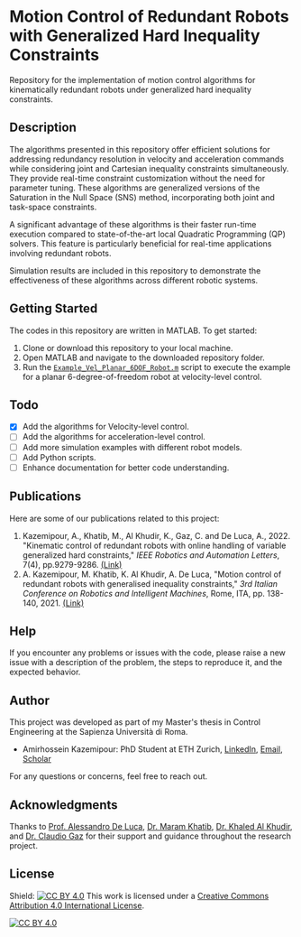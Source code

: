 # Motion Control of Redundant Robots with Generalized Hard Inequality Constraints
Repository for the implementation of motion control algorithms for kinematically redundant robots under generalized hard inequality constraints. 

## Description
The algorithms presented in this repository offer efficient solutions for addressing redundancy resolution in velocity and acceleration commands while considering joint and Cartesian inequality constraints simultaneously. They provide real-time constraint customization without the need for parameter tuning. These algorithms are generalized versions of the Saturation in the Null Space (SNS) method, incorporating both joint and task-space constraints.

A significant advantage of these algorithms is their faster run-time execution compared to state-of-the-art local Quadratic Programming (QP) solvers. This feature is particularly beneficial for real-time applications involving redundant robots.

Simulation results are included in this repository to demonstrate the effectiveness of these algorithms across different robotic systems. 

## Getting Started
The codes in this repository are written in MATLAB. To get started:

1. Clone or download this repository to your local machine.
2. Open MATLAB and navigate to the downloaded repository folder.
3. Run the [`Example_Vel_Planar_6DOF_Robot.m`](Example_Vel_Planar_6DOF_Robot.m) script to execute the example for a planar 6-degree-of-freedom robot at velocity-level control.

## Todo
- [x] Add the algorithms for Velocity-level control.
- [ ] Add the algorithms for acceleration-level control.
- [ ] Add more simulation examples with different robot models.
- [ ] Add Python scripts.
- [ ] Enhance documentation for better code understanding.

## Publications
Here are some of our publications related to this project:

1. Kazemipour, A., Khatib, M., Al Khudir, K., Gaz, C. and De Luca, A., 2022. "Kinematic control of redundant robots with online handling of variable generalized hard constraints," *IEEE Robotics and Automation Letters*, 7(4), pp.9279-9286. [(Link)](https://doi.org/10.1109/LRA.2022.3190832)
2. A. Kazemipour, M. Khatib, K. Al Khudir, A. De Luca, "Motion control of redundant robots with generalised inequality constraints," *3rd Italian Conference on Robotics and Intelligent Machines*, Rome, ITA, pp. 138-140, 2021. [(Link)](https://zenodo.org/record/6367968#.ZGN90XZBwQ8)

## Help
If you encounter any problems or issues with the code, please raise a new issue with a description of the problem, the steps to reproduce it, and the expected behavior.

## Author
This project was developed as part of my Master's thesis in Control Engineering at the Sapienza Università di Roma.

* Amirhossein Kazemipour: PhD Student at ETH Zurich, [LinkedIn](https://www.linkedin.com/in/amrkzp), [Email](mailto:akazemi@ethz.ch), [Scholar](https://scholar.google.com/citations?user=RnD-rFcAAAAJ&hl=en)

For any questions or concerns, feel free to reach out.

## Acknowledgments
Thanks to [Prof. Alessandro De Luca](http://www.diag.uniroma1.it/deluca/), [Dr. Maram Khatib](https://www.linkedin.com/in/maram-khatib-a1b72815/), [Dr. Khaled Al Khudir](https://uk.linkedin.com/in/khaled-al-khudir-242ab65b), and [Dr. Claudio Gaz](https://www.kingston.ac.uk/staff/profile/dr-claudio-gaz-1442/) for their support and guidance throughout the research project.


## License
Shield: [![CC BY 4.0][cc-by-shield]][cc-by]
This work is licensed under a
[Creative Commons Attribution 4.0 International License][cc-by].

[![CC BY 4.0][cc-by-image]][cc-by]

[cc-by]: http://creativecommons.org/licenses/by/4.0/
[cc-by-image]: https://i.creativecommons.org/l/by/4.0/88x31.png
[cc-by-shield]: https://img.shields.io/badge/License-CC%20BY%204.0-lightgrey.svg
